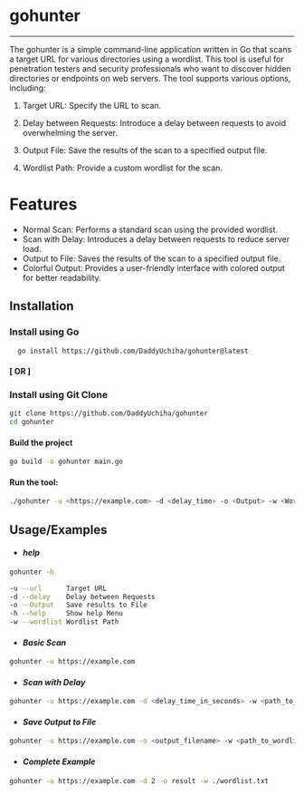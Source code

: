 
# gohunter
------------------------------------------------------------------------------------------

The gohunter is a simple command-line application written in Go that scans a target URL for various directories using a wordlist. This tool is useful for penetration testers and security professionals who want to discover hidden directories or endpoints on web servers. The tool supports various options, including:

1. Target URL: Specify the URL to scan.

2. Delay between Requests: Introduce a delay between requests to avoid overwhelming the server.
3. Output File: Save the results of the scan to a specified output file.
4. Wordlist Path: Provide a custom wordlist for the scan.

# Features

- Normal Scan: Performs a standard scan using the provided wordlist.
- Scan with Delay: Introduces a delay between requests to reduce server load.
- Output to File: Saves the results of the scan to a specified output file.
- Colorful Output: Provides a user-friendly interface with colored output for better readability.



## Installation

### Install using Go 

```bash
  go install https://github.com/DaddyUchiha/gohunter@latest
```

#### [ OR ]

###  Install using Git Clone 

```bash
git clone https://github.com/DaddyUchiha/gohunter
cd gohunter
```
#### Build the project

```bash
go build -o gohunter main.go
```

#### Run the tool:

```bash
./gohunter -u <https://example.com> -d <delay_time> -o <Output> -w <Wordlist Path>  
```


## Usage/Examples

- #### *help*
```bash
gohunter -h
```
```bash
-u --url      Target URL
-d --delay    Delay between Requests
-o --Output   Save results to File
-h --help     Show help Menu
-w --wordlist Wordlist Path
```

- #### *Basic Scan*
```bash
gohunter -u https://example.com
```

- #### *Scan with Delay*
```bash
gohunter -u https://example.com -d <delay_time_in_seconds> -w <path_to_wordlist>
```
- #### *Save Output to File*
```bash
gohunter -u https://example.com -o <output_filename> -w <path_to_wordlist>
```
- #### *Complete Example*
```bash
gohunter -u https://example.com -d 2 -o result -w ./wordlist.txt
```

